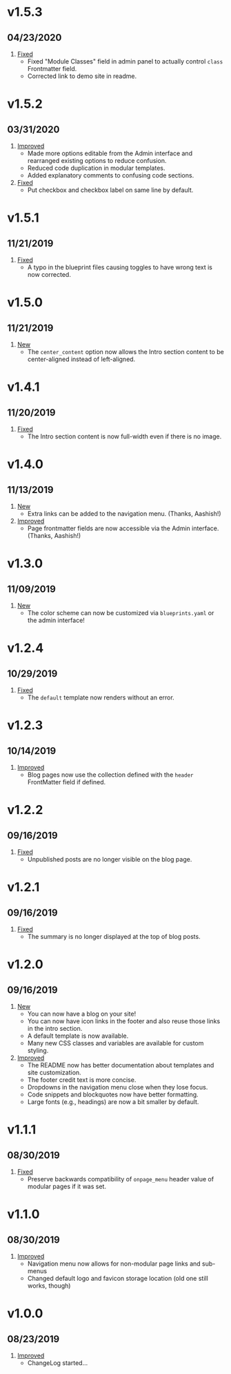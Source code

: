 # v1.5.3
## 04/23/2020

1. [Fixed](#bugfix)
    * Fixed "Module Classes" field in admin panel to actually control `class` Frontmatter field.
    * Corrected link to demo site in readme.

# v1.5.2
##  03/31/2020

1. [Improved](#improved)
    * Made more options editable from the Admin interface and rearranged existing options to reduce confusion.
    * Reduced code duplication in modular templates.
    * Added explanatory comments to confusing code sections.
1. [Fixed](#bugfix)
    * Put checkbox and checkbox label on same line by default.

# v1.5.1
##  11/21/2019

1. [Fixed](#bugfix)
    * A typo in the blueprint files causing toggles to have wrong text is now corrected.

# v1.5.0
##  11/21/2019

1. [New](#new)
    * The `center_content` option now allows the Intro section content to be center-aligned instead of left-aligned.

# v1.4.1
##  11/20/2019

1. [Fixed](#bugfix)
    * The Intro section content is now full-width even if there is no image.

# v1.4.0
##  11/13/2019

1. [New](#new)
    * Extra links can be added to the navigation menu. (Thanks, Aashish!)
1. [Improved](#improved)
    * Page frontmatter fields are now accessible via the Admin interface. (Thanks, Aashish!)

# v1.3.0
##  11/09/2019

1. [New](#new)
    * The color scheme can now be customized via `blueprints.yaml` or the admin interface!

# v1.2.4
##  10/29/2019

1. [Fixed](#bugfix)
    * The `default` template now renders without an error.

# v1.2.3
##  10/14/2019

1. [Improved](#improved)
    * Blog pages now use the collection defined with the `header` FrontMatter field if defined.

# v1.2.2
##  09/16/2019

1. [Fixed](#bugfix)
    * Unpublished posts are no longer visible on the blog page.

# v1.2.1
##  09/16/2019

1. [Fixed](#bugfix)
    * The summary is no longer displayed at the top of blog posts.

# v1.2.0
##  09/16/2019

1. [New](#new)
    * You can now have a blog on your site!
    * You can now have icon links in the footer and also reuse those links in the intro section.
    * A default template is now available.
    * Many new CSS classes and variables are available for custom styling.
1. [Improved](#improved)
    * The README now has better documentation about templates and site customization.
    * The footer credit text is more concise.
    * Dropdowns in the navigation menu close when they lose focus.
    * Code snippets and blockquotes now have better formatting.
    * Large fonts (e.g., headings) are now a bit smaller by default.

# v1.1.1
##  08/30/2019

1. [Fixed](#bugfix)
    * Preserve backwards compatibility of `onpage_menu` header value of modular pages if it was set.

# v1.1.0
##  08/30/2019

1. [Improved](#improved)
    * Navigation menu now allows for non-modular page links and sub-menus
    * Changed default logo and favicon storage location (old one still works, though)

# v1.0.0
##  08/23/2019

1. [Improved](#new)
    * ChangeLog started...
